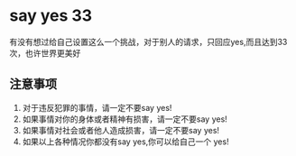 # say yes 33
 有没有想过给自己设置这么一个挑战，对于别人的请求，只回应yes,而且达到33次，也许世界更美好
 
 ## 注意事项
  1.  对于违反犯罪的事情，请一定不要say yes!
  2.  如果事情对你的身体或者精神有损害，请一定不要say yes!
  3.  如果事情对社会或者他人造成损害，请一定不要say yes!
  4.  如果以上各种情况你都没有say yes,你可以给自己一个 yes!